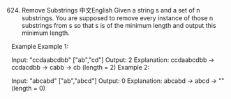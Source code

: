 624. Remove Substrings
中文English
Given a string s and a set of n substrings. You are supposed to remove every instance of those n substrings from s so that s is of the minimum length and output this minimum length.

Example
Example 1:

Input:
"ccdaabcdbb"
["ab","cd"]
Output:
2
Explanation: 
ccdaabcdbb -> ccdacdbb -> cabb -> cb (length = 2)
Example 2:

Input:
"abcabd"
["ab","abcd"]
Output:
0
Explanation: 
abcabd -> abcd -> "" (length = 0)
